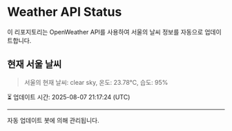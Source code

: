 
# Weather API Status

이 리포지토리는 OpenWeather API를 사용하여 서울의 날씨 정보를 자동으로 업데이트합니다.

## 현재 서울 날씨
> 서울의 현재 날씨: clear sky, 온도: 23.78°C, 습도: 95%

⏳ 업데이트 시간: 2025-08-07 21:17:24 (UTC)

---
자동 업데이트 봇에 의해 관리됩니다.
